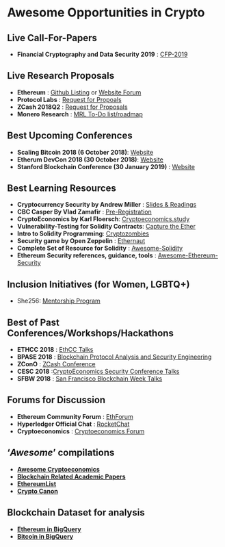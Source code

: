# Awesome Opportunities in Crypto

## Live Call-For-Papers
* **Financial Cryptography and Data Security 2019** : [CFP-2019](http://fc19.ifca.ai/cfp.html)

## Live Research Proposals
* **Ethereum** : [Github Listing](https://github.com/ethereum/research/wiki/Problems) or [Website Forum](https://ethresear.ch/)
* **Protocol Labs** : [Request for Propoals](https://github.com/protocol/research-RFPs)
* **ZCash 2018Q2** : [Request for Proposals](https://github.com/ZcashFoundation/GrantProposals-2018Q2)
* **Monero Research** : [MRL To-Do list/roadmap](https://github.com/monero-project/research-lab/issues/29)

## Best Upcoming Conferences
* **Scaling Bitcoin 2018 (6 October 2018)**: [Website](https://tokyo2018.scalingbitcoin.org)
* **Etherum DevCon 2018 (30 October 2018)**: [Website](https://devcon4.ethereum.org)
* **Stanford Blockchain Conference (30 January 2019)** : [Website](https://cyber.stanford.edu/sbc19)


## Best Learning Resources
* **Cryptocurrency Security by Andrew Miller** : [Slides & Readings](http://soc1024.ece.illinois.edu/)
* **CBC Casper By Vlad Zamafir** : [Pre-Registration](https://blockchainedu1.typeform.com/to/oy6ai0)
* **CryptoEconomics by Karl Floersch**: [Cryptoeconomics.study](http://cryptoeconomics.study)
* **Vulnerability-Testing for Solidity Contracts**: [Capture the Ether](http://capturetheether.com)
* **Intro to Solidity Programming**: [Cryptozombies](https://cryptozombies.io)
* **Security game by Open Zeppelin** : [Ethernaut](https://ethernaut.zeppelin.solutions/)
* **Complete Set of Resource for Solidity** : [Awesome-Solidity](https://github.com/bkrem/awesome-solidity)
* **Ethereum Security references, guidance, tools** : [Awesome-Ethereum-Security](https://github.com/trailofbits/awesome-ethereum-security)

## Inclusion Initiatives (for Women, LGBTQ+)
* She256: [Mentorship Program](https://www.she256.io/mentorship)

## Best of Past Conferences/Workshops/Hackathons
* **ETHCC 2018** : [EthCC Talks](https://docs.google.com/spreadsheets/d/1t3CdiKlTiozbFkFwBVbNQ1Qc9s9ipDSRJPwGsHd0Yvw)
* **BPASE 2018** : [Blockchain Protocol Analysis and Security Engineering](https://cyber.stanford.edu/bpase18)
* **ZConO** : [ZCash Conference](https://www.youtube.com/playlist?list=PL40dyJ0UYTLK507afWUMgzUYeh-i4qQWS&app=desktop)
* **CESC 2018** :[CryptoEconomics Security Conference Talks](https://www.youtube.com/playlist?list=PLlXOG3oO_Ajm0_DY2IX8fXL6QPqdnYsTV&mc_eid=359f89005e&mc_cid=4adc0928c9&app=desktop)
* **SFBW 2018** : [San Francisco Blockchain Week Talks](https://www.youtube.com/playlist?list=PLlXOG3oO_AjlB7YkamMn1rDpxJRue6CKj&mc_eid=359f89005e&mc_cid=4adc0928c9&app=desktop)

## Forums for Discussion
* **Ethereum Community Forum** : [EthForum](http://forum.ethereum.org/)
* **Hyperledger Official Chat** : [RocketChat](https://chat.hyperledger.org/)
* **Cryptoeconomics** : [Cryptoeconomics Forum](https://forum.cryptoeconomics.study/)

## ‘*Awesome*’ compilations
* **[Awesome Cryptoeconomics](https://github.com/jpantunes/awesome-cryptoeconomics)**
* **[Blockchain Related Academic Papers](https://github.com/decrypto-org/blockchain-papers)**
* **[EthereumList](https://github.com/Scanate/EthList)**
* **[Crypto Canon](https://a16z.com/2018/02/10/crypto-readings-resources/)**

## Blockchain Dataset for analysis  
* **[Ethereum in BigQuery](https://cloud.google.com/blog/products/data-analytics/ethereum-bigquery-public-dataset-smart-contract-analytics)**
* **[Bitcoin in BigQuery](https://cloud.google.com/blog/products/gcp/bitcoin-in-bigquery-blockchain-analytics-on-public-data)**
